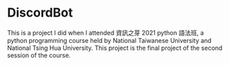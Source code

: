 # DiscordBot
This is a project I did when I attended 資訊之芽 2021 python 語法班, a python programming course held by National Taiwanese University and National Tsing Hua University. This project is the final project of the second session of the course.
